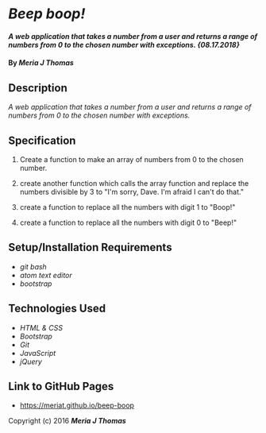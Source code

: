 # _Beep boop!_

#### _A web application that takes a number from a user and returns a range of numbers from 0 to the chosen number with exceptions. {08.17.2018}_

#### By _**Meria J Thomas**_

## Description

_A web application that takes a number from a user and returns a range of numbers from 0 to the chosen number with exceptions._

## Specification

1. Create a function to make an array of numbers from 0 to the chosen number.

2. create another function which calls the array function and replace the numbers divisible by 3 to "I'm sorry, Dave. I'm afraid I can't do that."

3. create a function to replace all the numbers with digit 1 to "Boop!"

4. create a function to replace all the numbers with digit 0 to "Beep!"

## Setup/Installation Requirements

* _git bash_
* _atom text editor_
* _bootstrap_

## Technologies Used

* _HTML & CSS_
* _Bootstrap_
* _Git_
* _JavaScript_
* _jQuery_

## Link to GitHub Pages
* https://meriat.github.io/beep-boop


Copyright (c) 2016 **_Meria J Thomas_**
